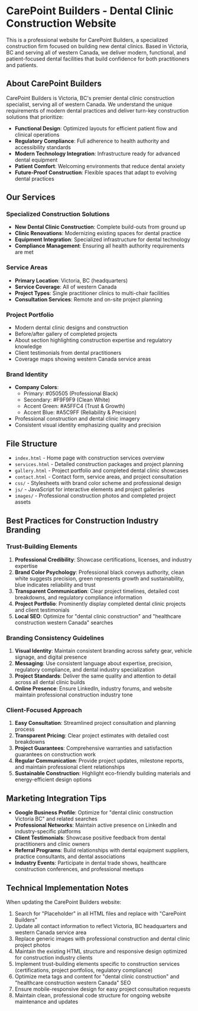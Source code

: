 # CarePoint Builders - Dental Clinic Construction Website

This is a professional website for CarePoint Builders, a specialized construction firm focused on building new dental clinics. Based in Victoria, BC and serving all of western Canada, we deliver modern, functional, and patient-focused dental facilities that build confidence for both practitioners and patients.

## About CarePoint Builders

CarePoint Builders is Victoria, BC's premier dental clinic construction specialist, serving all of western Canada. We understand the unique requirements of modern dental practices and deliver turn-key construction solutions that prioritize:

- **Functional Design**: Optimized layouts for efficient patient flow and clinical operations
- **Regulatory Compliance**: Full adherence to health authority and accessibility standards
- **Modern Technology Integration**: Infrastructure ready for advanced dental equipment
- **Patient Comfort**: Welcoming environments that reduce dental anxiety
- **Future-Proof Construction**: Flexible spaces that adapt to evolving dental practices

## Our Services

### Specialized Construction Solutions
- **New Dental Clinic Construction**: Complete build-outs from ground up
- **Clinic Renovations**: Modernizing existing spaces for dental practice
- **Equipment Integration**: Specialized infrastructure for dental technology
- **Compliance Management**: Ensuring all health authority requirements are met

### Service Areas
- **Primary Location**: Victoria, BC (headquarters)
- **Service Coverage**: All of western Canada
- **Project Types**: Single practitioner clinics to multi-chair facilities
- **Consultation Services**: Remote and on-site project planning

### Project Portfolio
- Modern dental clinic designs and construction
- Before/after gallery of completed projects
- About section highlighting construction expertise and regulatory knowledge
- Client testimonials from dental practitioners
- Coverage maps showing western Canada service areas

### Brand Identity
- **Company Colors**: 
  - Primary: #050505 (Professional Black)
  - Secondary: #F9F9F9 (Clean White)
  - Accent Green: #A5FFC4 (Trust & Growth)
  - Accent Blue: #A5C9FF (Reliability & Precision)
- Professional construction and dental clinic imagery
- Consistent visual identity emphasizing quality and precision

## File Structure
- `index.html` - Home page with construction services overview
- `services.html` - Detailed construction packages and project planning
- `gallery.html` - Project portfolio and completed dental clinic showcases
- `contact.html` - Contact form, service areas, and project consultation
- `css/` - Stylesheets with brand color scheme and professional design
- `js/` - JavaScript for interactive elements and project galleries
- `images/` - Professional construction photos and completed project assets

## Best Practices for Construction Industry Branding

### Trust-Building Elements
1. **Professional Credibility**: Showcase certifications, licenses, and industry expertise
2. **Brand Color Psychology**: Professional black conveys authority, clean white suggests precision, green represents growth and sustainability, blue indicates reliability and trust
3. **Transparent Communication**: Clear project timelines, detailed cost breakdowns, and regulatory compliance information
4. **Project Portfolio**: Prominently display completed dental clinic projects and client testimonials
5. **Local SEO**: Optimize for "dental clinic construction" and "healthcare construction western Canada" searches

### Branding Consistency Guidelines
1. **Visual Identity**: Maintain consistent branding across safety gear, vehicle signage, and digital presence
2. **Messaging**: Use consistent language about expertise, precision, regulatory compliance, and dental industry specialization
3. **Project Standards**: Deliver the same quality and attention to detail across all dental clinic builds
4. **Online Presence**: Ensure LinkedIn, industry forums, and website maintain professional construction industry tone

### Client-Focused Approach
1. **Easy Consultation**: Streamlined project consultation and planning process
2. **Transparent Pricing**: Clear project estimates with detailed cost breakdowns
3. **Project Guarantees**: Comprehensive warranties and satisfaction guarantees on construction work
4. **Regular Communication**: Provide project updates, milestone reports, and maintain professional client relationships
5. **Sustainable Construction**: Highlight eco-friendly building materials and energy-efficient design options

## Marketing Integration Tips
- **Google Business Profile**: Optimize for "dental clinic construction Victoria BC" and related searches
- **Professional Networks**: Maintain active presence on LinkedIn and industry-specific platforms
- **Client Testimonials**: Showcase positive feedback from dental practitioners and clinic owners
- **Referral Programs**: Build relationships with dental equipment suppliers, practice consultants, and dental associations
- **Industry Events**: Participate in dental trade shows, healthcare construction conferences, and professional meetups

## Technical Implementation Notes
When updating the CarePoint Builders website:
1. Search for "Placeholder" in all HTML files and replace with "CarePoint Builders"
2. Update all contact information to reflect Victoria, BC headquarters and western Canada service area
3. Replace generic images with professional construction and dental clinic project photos
4. Maintain the existing HTML structure and responsive design optimized for construction industry clients
5. Implement trust-building elements specific to construction services (certifications, project portfolios, regulatory compliance)
6. Optimize meta tags and content for "dental clinic construction" and "healthcare construction western Canada" SEO
7. Ensure mobile-responsive design for easy project consultation requests
8. Maintain clean, professional code structure for ongoing website maintenance and updates 